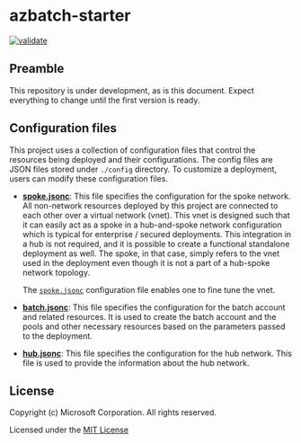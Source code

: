 # azbatch-starter

[![validate](https://github.com/utkarshayachit/azbatch-starter/actions/workflows/validate.yaml/badge.svg)](https://github.com/utkarshayachit/azbatch-starter/actions/workflows/validate.yaml)

## Preamble

This repository is under development, as is this document. Expect everything to change
until the first version is ready.

## Configuration files

This project uses a collection of configuration files that control the resources being deployed and their configurations.
The config files are JSON files stored under `./config` directory. To customize a deployment, users can modify these configuration
files.

* [**spoke.jsonc**](./config/spoke.jsonc): This file specifies the configuration for the spoke network. All non-network
  resources deployed by this project are connected to each other over a virtual network (vnet). This vnet is designed
  such that it can easily act as a spoke in a hub-and-spoke network configuration which is typical for
  enterprise / secured deployments. This integration in a hub is not required, and it is possible to create a
  functional standalone deployment as well. The spoke, in that case, simply refers to the vnet used in the deployment
  even though it is not a part of a hub-spoke network topology.

  The [`spoke.jsonc`](./config/spoke.jsonc) configuration file enables one to fine tune the vnet.

* [**batch.jsonc**](./config/batch.jsonc): This file specifies the configuration for the batch account and related
  resources. It is used to create the batch account and the pools and other necessary resources based on the
  parameters passed to the deployment.

* [**hub.jsonc**](./config/hub.jsonc): This file specifies the configuration for the hub network. This file is
  used to provide the information about the hub network.

## License

Copyright (c) Microsoft Corporation. All rights reserved.

Licensed under the [MIT License](./LICENSE)
